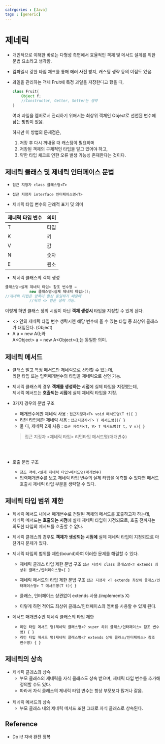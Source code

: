```yaml
---
catrgories : [Java]
tags : [generic]
---
```


# 제네릭

 - 개인적으로 이해한 바로는 다형성 측면에서 효율적인 객체 및 메서드 설계를 위한 문법 요소라고 생각함.
 - 컴파일시 강한 타입 체크를 통해 에러 사전 방지, 캐스팅 생략 등의 이점도 있음.
 
 - 과일을 관리하는 객체 Fruit에 특정 과일을 저장한다고 했을 때,
     ```java
     class Fruit{
         Object f;
         //Constructor, Getter, Setter는 생략
     }
     ```
    여러 과일을 멤버로서 관리하기 위해서는 최상위 객체인 Object로 선언된 변수에 담는 방법이 있음.

     하지만 이 방법의 문제점은,

     1. 저장 후 다시 꺼내올 때 캐스팅이 필요하며
     2. 저장된 객체의 구체적인 타입을 알고 있어야 하고, 
     3. 약한 타입 체크로 인한 오류 발생 가능성 존재한다는 것이다.



## 제네릭 클래스 및 제네릭 인터페이스 문법
 - `접근 지정자 class 클래스명<T>`
 - `접근 지정자 interface 인터페이스명<T>`

 - 제네릭 타입 변수의 관례적 표기 및 의미
    
 제네릭 타입 변수 | 의미
 --- | ---
 T | 타입
 K | 키
 V | 값
 N | 숫자
 E | 원소

 - 제네릭 클래스의 객체 생성
 ```java
 클래스명<실제 제네릭 타입> 참조 변수명 = 
            new 클래스명<실제 제네릭 타입>(); 
 //제네릭 타입은 양쪽이 항상 동일하기 때문에 
            //뒤의 <> 안은 생략 가능.
 ```
 이렇게 하면 클래스 정의 시점이 아닌 __객체 생성시__ 타입을 지정할 수 있게 된다.
    
 - <> 안의 제네릭 타입 변수 생략시엔 해당 변수에 올 수 있는 타입 중 최상위 클래스가 대입된다. (Object)
 - A a = new A();와<br>
 A\<Object> a = new A\<Object>();는 동일한 의미.


## 제네릭 메서드

 - 클래스 말고 특정 메서드만 제네릭으로 선언할 수 있는데, <br>리턴 타입 또는 입력매개변수의 타입을 제네릭으로 선언 가능.
 - 제네릭 클래스의 경우 **객체를 생성하는 시점**에 실제 타입을 지정했는데,<br>제네릭 메서드는 **호출되는 시점**에 실제 제네릭 타입을 지정.
 - 3가지 경우의 문법 구조
   - 매개변수에만 제네릭 사용  : `접근지정자<T> void 메서드명(T t){ }`
   - 리턴 타입에만 제네릭 사용 : `접근지정자<T> T 메서드명(){ }`
   - 둘 다, 제네릭 2개 사용 : `접근 지정자<T, V> T 메서드명(T t, V v){ }`<br>
    > 접근 지정자 <제네릭 타입> 리턴타입 메서드명(매개변수)

    <br><br>

 - 호출 문법 구조
   - `참조 객체.<실제 제네릭 타입>메서드명(매개변수)`
   - 입력매개변수를 보고 제네릭 타입 변수의 실제 타입을 예측할 수 있다면 메서드 호출시 제네릭 타입 부분을 생략할 수 있다.


## 제네릭 타입 범위 제한

 - 제네릭 메서드 내에서 매개변수로 전달된 객체의 메서드를 호출하고자 하는데,<br>
   제네릭 메서드는 **호출되는 시점**에 실제 제네릭 타입이 지정되므로, 호출 전까지는 의도한 타입의 메서드를 호출할 수 없다.

  - 제네릭 클래스의 경우도 **객체가 생성되는 시점에** 실제 제네릭 타입이 지정되므로 마찬가지 문제가 있다.

- 제네릭 타입의 범위를 제한(bound)하여 이러한 문제를 해결할 수 있다.
  - 제네릭 클래스 타입 제한 문법 구조
    `접근 지정자 class 클래스명<T extends 최상위 클래스/인터페이스명>{ }`
    
  
  - 제네릭 메서드의 타입 제한 문법 구조
  `접근 지정자 <T extends 최상위 클래스/인터페이스명> T 메서드명(T t){ }`

  - 클래스, 인터페이스 상관없이 extends 사용.(implements X)
  - 이렇게 하면 적어도 최상위 클래스/인터페이스의 멤버를 사용할 수 있게 된다.

- 메서드 매개변수인 제네릭 클래스의 타입 제한
  - `리턴 타입 메서드 명(제네릭 클래스명<? super 하위 클래스/인터페이스> 참조 변수명) { }`
  - `리턴 타입 메서드 명(제네릭 클래스명<? extends 상위 클래스/인터페이스> 참조 변수명) { }`


## 제네릭의 상속

 - 제네릭 클래스의 상속
   - 부모 클래스의 제네릭을 자식 클래스도 상속 받으며, 제네릭 타입 변수를 추가해 정의할 수도 있다.
   - 따라서 자식 클래스의 제네릭 타입 변수는 항상 부모보다 많거나 같음.
<br><br>
 - 제네릭 메서드의 상속
   - 부모 클래스 내의 제네릭 메서드 또한 그대로 자식 클래스로 상속된다.


## Reference
- Do it! 자바 완전 정복